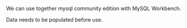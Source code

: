 We can use together
mysql community edition
with MySQL Workbench.

Data needs to be populated before use.
